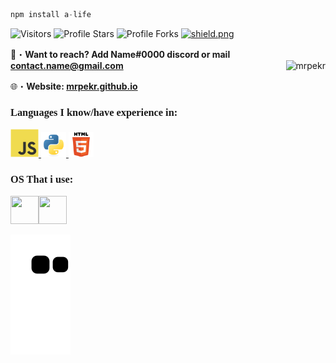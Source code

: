 ```js
npm install a-life
```

<img src="https://komarev.com/ghpvc/?username=rdimo&label=Profile%20Views&color=008042&style=flat&label=Visitors" alt="Visitors"></a>
<img src="https://img.shields.io/badge/dynamic/json?&label=Total%20Stars&color=008042&style=flat&style=for-the-badge&query=%24.stars&url=https://api.github-star-counter.workers.dev/user/Rdimo" alt="Profile Stars"></a>
<img src="https://img.shields.io/badge/dynamic/json?&label=Total%20Forks&color=008042&style=flat&style=for-the-badge&query=%24.forks&url=https://api.github-star-counter.workers.dev/user/Rdimo" alt="Profile Forks"></a>
<a href="https://Cheataway.com" target="_blank"> <img src="https://discordapp.com/api/guilds/899560455993966633/widget.png?style=shield" alt="shield.png"></a>

📩・**Want to reach? Add Name#0000 discord or mail contact.name@gmail.com**
</a><img align="right" src="https://github-readme-stats.vercel.app/api/top-langs?username=mrpekr&show_icons=true&locale=en&layout=compact&langs_count=10&custom_title=Most Used Coding Languages" alt="mrpekr" /> </p>
🌐・**Website: [mrpekr.github.io](https://mrpekr.github.io)**
<h3 style="font-family:verdana" align="left">Languages I know/have experience in:</h3>
<p align="left"> <a href="https://developer.mozilla.org/en-US/docs/Web/JavaScript" target="_blank"> <img src="https://raw.githubusercontent.com/devicons/devicon/master/icons/javascript/javascript-original.svg" alt="javascript" width="45" height="45"/> </a> <a href="https://www.python.org" target="_blank"> <img src="https://raw.githubusercontent.com/devicons/devicon/master/icons/python/python-original.svg" alt="python" width="40" height="40"/> </a> <a href="https://www.w3schools.com/cs/" target="_blank"> <a href="https://www.w3schools.com/html/" target="_blank"> <img src="https://raw.githubusercontent.com/devicons/devicon/master/icons/html5/html5-original-wordmark.svg" alt="html5" width="40" height="40"/></a>
  
<h3 style="font-family:verdana" align="left">OS That i use:</h3>
<p align="left"> <img src="https://cdn.jsdelivr.net/gh/devicons/devicon/icons/ubuntu/ubuntu-plain-wordmark.svg" width="45" height="45"/><img src="https://cdn.jsdelivr.net/gh/devicons/devicon/icons/windows8/windows8-original.svg" width="45" height="45"/>

  
  
  
  <img src="https://github.com/rafaballerini/rafaballerini/blob/output/github-contribution-grid-snake.svg" alt="sneke"></a>
